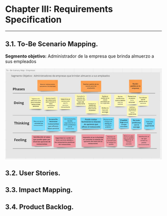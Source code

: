 # Chapter III: Requirements Specification
----
## 3.1. To-Be Scenario Mapping.

**Segmento objetivo:** Administrador de la empresa que brinda almuerzo a sus empleados

![To-be-business](/assets/img/chapter-III/To-be-map-business-segment.jpg)

## 3.2. User Stories.

## 3.3. Impact Mapping.

## 3.4. Product Backlog.